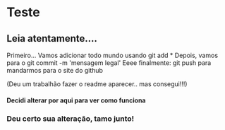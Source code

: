 # Teste

## Leia atentamente....

Primeiro... Vamos adicionar todo mundo usando git add *
Depois, vamos para o git commit -m 'mensagem legal'
Eeee finalmente: git push para mandarmos para o site do github

(Deu um trabalhão fazer o readme aparecer.. mas consegui!!!)

#### Decidi alterar por aqui para ver como funciona

### Deu certo sua alteração, tamo junto!